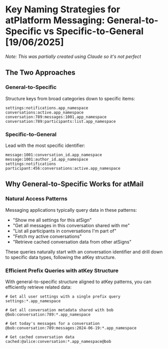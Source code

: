 # Key Naming Strategies for atPlatform Messaging: General-to-Specific vs Specific-to-General [19/06/2025]

_Note: This was partially created using Claude so it's not perfect_

## The Two Approaches

### General-to-Specific
Structure keys from broad categories down to specific items:

```
settings:notifications.app_namespace
conversations:active.app_namespace
conversation:789:messages:1001.app_namespace
conversation:789:participants:list.app_namespace
```

### Specific-to-General
Lead with the most specific identifier:

```
message:1001:conversation_id.app_namespace
message:1001:author_id.app_namespace
settings:notifications
participant:456:conversations:active.app_namespace
```

## Why General-to-Specific Works for atMail

### Natural Access Patterns
Messaging applications typically query data in these patterns:
* "Show me all settings for this atSign"
* "Get all messages in this conversation shared with me"
* "List all participants in conversations I'm part of"
* "Fetch my active conversations"
* "Retrieve cached conversation data from other atSigns"

These queries naturally start with an conversation identifier and drill down to specific data types, following the atKey structure.

### Efficient Prefix Queries with atKey Structure
With general-to-specific structure aligned to atKey patterns, you can efficiently retrieve related data:

```
# Get all user settings with a single prefix query
settings:*.app_namespace

# Get all conversation metadata shared with bob
@bob:conversation:789:*.app_namespace

# Get today's messages for a conversation
@bob:conversation:789:messages:2024-06-19:*.app_namespace

# Get cached conversation data
cached:@alice:conversation:*.app_namespace@bob
```
